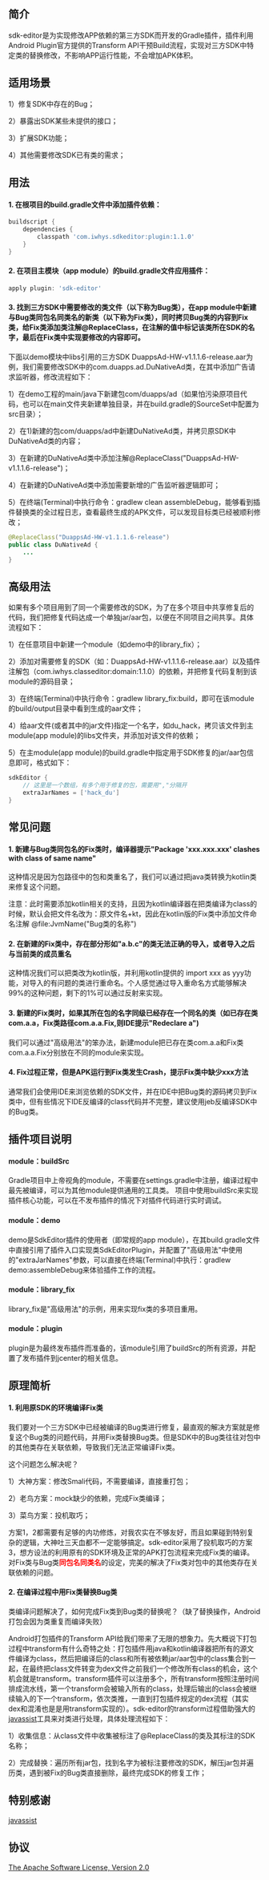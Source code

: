 ## 简介
sdk-editor是为实现修改APP依赖的第三方SDK而开发的Gradle插件，插件利用Android Plugin官方提供的Transform API干预Build流程，实现对三方SDK中特定类的替换修改，不影响APP运行性能，不会增加APK体积。
## 适用场景
1）修复SDK中存在的Bug；

2）暴露出SDK某些未提供的接口；

3）扩展SDK功能；

4）其他需要修改SDK已有类的需求；
## 用法
#### 1. 在根项目的build.gradle文件中添加插件依赖：
```gradle
buildscript {
    dependencies {
        classpath 'com.iwhys.sdkeditor:plugin:1.1.0'
    }
}
```
#### 2. 在项目主模块（app module）的build.gradle文件应用插件：
```gradle
apply plugin: 'sdk-editor'
```
#### 3. 找到三方SDK中需要修改的类文件（以下称为Bug类），在app module中新建与Bug类同包名同类名的新类（以下称为Fix类），同时拷贝Bug类的内容到Fix类，给Fix类添加类注解@ReplaceClass，在注解的值中标记该类所在SDK的名字，最后在Fix类中实现要修改的内容即可。

下面以demo模块中libs引用的三方SDK DuappsAd-HW-v1.1.1.6-release.aar为例，我们需要修改SDK中的com.duapps.ad.DuNativeAd类，在其中添加广告请求监听器，修改流程如下：

1）在demo工程的main/java下新建包com/duapps/ad（如果怕污染原项目代码，也可以在main文件夹新建单独目录，并在build.gradle的SourceSet中配置为src目录）；

2）在1)新建的包com/duapps/ad中新建DuNativeAd类，并拷贝原SDK中DuNativeAd类的内容；

3）在新建的DuNativeAd类中添加注解@ReplaceClass("DuappsAd-HW-v1.1.1.6-release")；

4）在新建的DuNativeAd类中添加需要新增的广告监听器逻辑即可；

5）在终端(Terminal)中执行命令：gradlew clean assembleDebug，能够看到插件替换类的全过程日志，查看最终生成的APK文件，可以发现目标类已经被顺利修改；
```java
@ReplaceClass("DuappsAd-HW-v1.1.1.6-release")
public class DuNativeAd {
    ...
}
```
## 高级用法
如果有多个项目用到了同一个需要修改的SDK，为了在多个项目中共享修复后的代码，我们把修复代码达成一个单独jar/aar包，以便在不同项目之间共享。具体流程如下：

1）在任意项目中新建一个module（如demo中的library_fix）；

2）添加对需要修复的SDK（如：DuappsAd-HW-v1.1.1.6-release.aar）以及插件注解包（com.iwhys.classeditor:domain:1.1.0）的依赖，并把修复代码复制到该module的源码目录；

3）在终端(Terminal)中执行命令：gradlew library_fix:build，即可在该module的build/output目录中看到生成的aar文件；

4）给aar文件(或者其中的jar文件)指定一个名字，如du_hack，拷贝该文件到主module(app module)的libs文件夹，并添加对该文件的依赖；

5）在主module(app module)的build.gradle中指定用于SDK修复的jar/aar包信息即可，格式如下：
```gradle
sdkEditor {
    // 这里是一个数组，有多个用于修复的包，需要用","分隔开
    extraJarNames = ['hack_du']
}
```
## 常见问题
#### 1. 新建与Bug类同包名的Fix类时，编译器提示"Package 'xxx.xxx.xxx' clashes with class of same name"
这种情况是因为包路径中的包和类重名了，我们可以通过把java类转换为kotlin类来修复这个问题。

注意：此时需要添加kotlin相关的支持，且因为kotlin编译器在把类编译为class的时候，默认会把文件名改为：原文件名+kt，因此在kotlin版的Fix类中添加文件命名注解 @file:JvmName("Bug类的名称")
#### 2. 在新建的Fix类中，存在部分形如"a.b.c"的类无法正确的导入，或者导入之后与当前类的成员重名
这种情况我们可以把类改为kotlin版，并利用kotlin提供的 import xxx as yyy功能，对导入的有问题的类进行重命名。个人感觉通过导入重命名方式能够解决99%的这种问题，剩下的1%可以通过反射来实现。
#### 3. 新建的Fix类时，如果其所在包的名字同级已经存在一个同名的类（如已存在类com.a.a，Fix类路径com.a.a.Fix,则IDE提示"Redeclare a")
我们可以通过"高级用法"的笨办法，新建module把已存在类com.a.a和Fix类com.a.a.Fix分别放在不同的module来实现。
#### 4. Fix过程正常，但是APK运行到Fix类发生Crash，提示Fix类中缺少xxx方法
通常我们会使用IDE来浏览依赖的SDK文件，并在IDE中把Bug类的源码拷贝到Fix类中，但有些情况下IDE反编译的class代码并不完整，建议使用jeb反编译SDK中的Bug类。
## 插件项目说明
#### module：buildSrc
Gradle项目中上帝视角的module，不需要在settings.gradle中注册，编译过程中最先被编译，可以为其他module提供通用的工具类。
项目中使用buildSrc来实现插件核心功能，可以在不发布插件的情况下对插件代码进行实时调试。
#### module：demo
demo是SdkEditor插件的使用者（即常规的app module），在其build.gradle文件中直接引用了插件入口实现类SdkEditorPlugin，并配置了"高级用法"中使用的"extraJarNames"参数，可以直接在终端(Terminal)中执行：gradlew demo:assembleDebug来体验插件工作的流程。
#### module：library_fix
library_fix是"高级用法"的示例，用来实现fix类的多项目重用。
#### module：plugin
plugin是为最终发布插件而准备的，该module引用了buildSrc的所有资源，并配置了发布插件到jcenter的相关信息。
## 原理简析
#### 1. 利用原SDK的环境编译Fix类
我们要对一个三方SDK中已经被编译的Bug类进行修复，最直观的解决方案就是修复这个Bug类的问题代码，并用Fix类替换Bug类。但是SDK中的Bug类往往对包中的其他类存在关联依赖，导致我们无法正常编译Fix类。

这个问题怎么解决呢？

1）大神方案：修改Smali代码，不需要编译，直接重打包；

2）老鸟方案：mock缺少的依赖，完成Fix类编译；

3）菜鸟方案：投机取巧；

方案1，2都需要有足够的内功修炼，对我农实在不够友好，而且如果碰到特别复杂的逻辑，大神吐三天血都不一定能够搞定。sdk-editor采用了投机取巧的方案3，想方设法的利用原有的SDK环境及正常的APK打包流程来完成Fix类的编译。
对Fix类与Bug类<font color="red">**同包名同类名**</font>的设定，完美的解决了Fix类对包中的其他类存在关联依赖的问题。

#### 2. 在编译过程中用Fix类替换Bug类
类编译问题解决了，如何完成Fix类到Bug类的替换呢？（缺了替换操作，Android打包会因为类重复而编译失败）

Android打包插件的Transform API给我们带来了无限的想象力。先大概说下打包过程中transform有什么奇特之处：打包插件用java和kotlin编译器把所有的源文件编译为class，然后把编译后的class和所有被依赖jar/aar包中的class集合到一起，在最终把class文件转变为dex文件之前我们一个修改所有class的机会，这个机会就是transform。transform插件可以注册多个，所有transform按照注册时间排成流水线，第一个transform会被输入所有的class，处理后输出的class会被继续输入的下一个transform，依次类推，一直到打包插件规定的dex流程（其实dex和混淆也是是用transform实现的）。sdk-editor的transform过程借助强大的[javassist](https://github.com/jboss-javassist/javassist)工具来对类进行处理，具体处理流程如下：

1）收集信息：从class文件中收集被标注了@ReplaceClass的类及其标注的SDK名称；

2）完成替换：遍历所有jar包，找到名字为被标注要修改的SDK，解压jar包并遍历类，遇到被Fix的Bug类直接删除，最终完成SDK的修复工作；
## 特别感谢
[javassist](https://github.com/jboss-javassist/javassist)
## 协议
[The Apache Software License, Version 2.0](http://www.apache.org/licenses/LICENSE-2.0.txt)